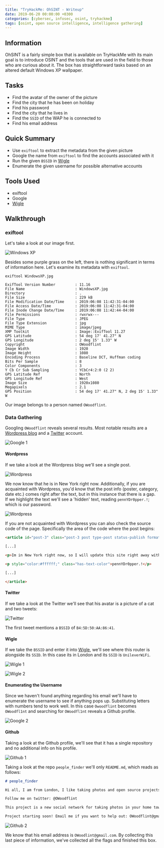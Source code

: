 ```yaml
---
title: "TryHackMe: OhSINT - Writeup"
date: 2019-06-20 00:00:00 +0300
categories: [cybersec, infosec, osint, tryhackme]
tags: [osint, open source intelligence, intelligence gathering]
---
```


## Information
OhSINT is a fairly simple box that is available on TryHackMe with its main goal is to introduce OSINT and the tools 
that are used in the field to those who are curious about it. The box has straightforward tasks based on an altered 
default Windows XP wallpaper.

## Tasks
- Find the avatar of the owner of the picture
- Find the city that he has been on holiday
- Find his password
- Find the city that he lives in
- Find the `SSID` of the WAP he is connected to
- Find his email address
 
## Quick Summary
- Use `exiftool` to extract the metadata from the given picture
- Google the name from `exiftool` to find the accounts associated with it
- Run the given `BSSID` in [Wigle][Wigle]
- Enumerate the given username for possible alternative accounts
 
## Tools Used
- exiftool
- Google
- [Wigle][Wigle]

## Walkthrough
### exiftool
Let's take a look at our image first.

![Windows XP][Windows XP]

Besides some purple grass on the left, there is nothing significant in terms of information here. Let's examine its 
metadata with `exiftool`.

```
exiftool WindowsXP.jpg

ExifTool Version Number         : 11.16
File Name                       : WindowsXP.jpg
Directory                       : .
File Size                       : 229 kB
File Modification Date/Time     : 2019:06:08 11:42:31-04:00
File Access Date/Time           : 2019:06:08 11:42:31-04:00
File Inode Change Date/Time     : 2019:06:08 11:42:44-04:00
File Permissions                : rwxrwx---
File Type                       : JPEG
File Type Extension             : jpg
MIME Type                       : image/jpeg
XMP Toolkit                     : Image::ExifTool 11.27
GPS Latitude                    : 54 deg 17' 41.27" N
GPS Longitude                   : 2 deg 15' 1.33" W
Copyright                       : OWoodflint
Image Width                     : 1920
Image Height                    : 1080
Encoding Process                : Baseline DCT, Huffman coding
Bits Per Sample                 : 8
Color Components                : 3
Y Cb Cr Sub Sampling            : YCbCr4:2:0 (2 2)
GPS Latitude Ref                : North
GPS Longitude Ref               : West
Image Size                      : 1920x1080
Megapixels                      : 2.1
GPS Position                    : 54 deg 17' 41.27" N, 2 deg 15' 1.33" W
```

Our image belongs to a person named `OWoodflint`.

### Data Gathering
Googling `OWoodflint` reveals several results. Most notable results are a [Wordpress blog][Wordpress 1] and a 
[Twitter][Twitter 1] account.

![Google 1][Google 1]

#### Wordpress
If we take a look at the Wordpress blog we'll see a single post.

![Wordpress][Wordpress 2]

We now know that he is in New York right now. Additionally, if you are acquainted with Wordpress, you'd know that the 
post info (poster, category, date etc.) comes right after the text, but in this instance that there is a gap. If we 
highlight the text we'll see a 'hidden' text, reading `pennYDr0pper.!`; which is our password.

![Wordpress][Wordpress 3]

If you are not acquainted with Wordpress you can also check the source code of the page. Specifically the area of the 
code where the post begins:

```html
<article id="post-3" class="post-3 post type-post status-publish format-standard hentry category-uncategorised">

[...]
        
<p>Im in New York right now, so I will update this site right away with new photos!</p>

<p style="color:#ffffff;" class="has-text-color">pennYDr0pper.!</p>

[...]

</article>
```

#### Twitter
If we take a look at the Twitter we'll see that his avatar is a picture of a cat and two tweets:

![Twitter][Twitter 2]

The first tweet mentions a `BSSID` of `B4:5D:50:AA:86:41`. 

#### Wigle
If we take the `BSSID` and enter it into [Wigle][Wigle], we'll see where this router is alongside its `SSID`. In this 
case its in London and its `SSID` is `UnileverWiFi`.

![Wigle 1][Wigle 1]

![Wigle 2][Wigle 2]

#### Enumerating the Username
Since we haven't found anything regarding his email we'll have to enumerate the username to see if anything pops up. 
Substituting letters with numbers tend to work well. In this case `Owoodflint` becomes `OWoodfl1nt` and searching for 
`OWoodfl1nt` reveals a Github profile.

![Google 2][Google 2]

#### Github
Taking a look at the Github profile, we'll see that it has a single repository and no additional info on his profile. 

![Github 1][Github 1]

Taking a look at the repo `people_finder` we'll only `README.md`, which reads as follows:

```markdown
# people_finder

Hi all, I am from London, I like taking photos and open source projects. 

Follow me on twitter: @OWoodflint

This project is a new social network for taking photos in your home town.

Project starting soon! Email me if you want to help out: OWoodflint@gmail.com
```

![Github 2][Github 2]

We know that his email address is `OWoodlint@gmail.com`. By collecting this last piece of information, we've collected 
all the flags and finished this box.

[Windows XP]:       /images/posts/2019-06-20-thm-ohsint/WindowsXP.jpg
[Wigle]:            http://wigle.net/map
[Wordpress 1]:      https://oliverwoodflint.wordpress.com/author/owoodflint/
[Twitter 1]:        https://twitter.com/owoodflint
[Google 1]:         /images/posts/2019-06-20-thm-ohsint/Google%201.png
[Wordpress 2]:      /images/posts/2019-06-20-thm-ohsint/Wordpress%201.png
[Wordpress 3]:      /images/posts/2019-06-20-thm-ohsint/Wordpress%202.png
[Twitter 2]:        /images/posts/2019-06-20-thm-ohsint/Twitter.png
[Wigle 1]:          /images/posts/2019-06-20-thm-ohsint/Wigle%201.png
[Wigle 2]:          /images/posts/2019-06-20-thm-ohsint/Wigle%202.png
[Google 2]:         /images/posts/2019-06-20-thm-ohsint/Google%202.png
[Github 1]:         /images/posts/2019-06-20-thm-ohsint/Github%201.png
[Github 2]:         /images/posts/2019-06-20-thm-ohsint/Github%202.png
